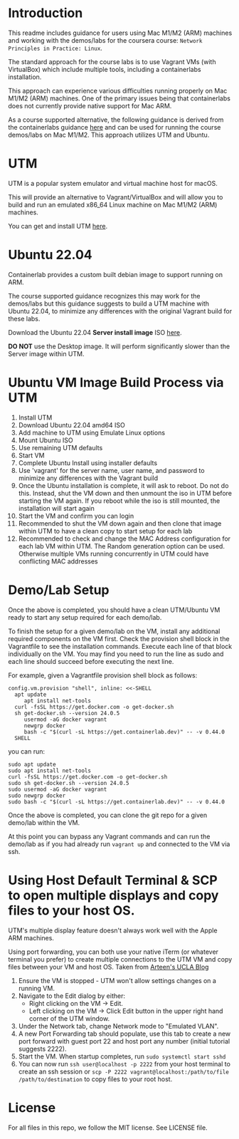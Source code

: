# Introduction

This readme includes guidance for users using Mac M1/M2 (ARM) machines and working with the demos/labs for the coursera course: `Network Principles in Practice: Linux`.

The standard approach for the course labs is to use Vagrant VMs (with VirtualBox) which include multiple tools, including a containerlabs installation.

This approach can experience various difficulties running properly on Mac M1/M2 (ARM) machines.  One of the primary issues being that containerlabs does not currently provide native support for Mac ARM.

As a course supported alternative, the following guidance is derived from the containerlabs guidance [here](https://containerlab.dev/install/#arm) and can be used for running the course demos/labs on Mac M1/M2.  This approach utilizes UTM and Ubuntu.

# UTM

UTM is a popular system emulator and virtual machine host for macOS.

This will provide an alternative to Vagrant/VirtualBox and will allow you to build and run an emulated x86_64 Linux machine on Mac M1/M2 (ARM) machines.

You can get and install UTM [here](https://mac.getutm.app/).

# Ubuntu 22.04

Containerlab provides a custom built debian image to support running on ARM.

The course supported guidance recognizes this may work for the demos/labs but this guidance suggests to build a UTM machine with Ubuntu 22.04, to minimize any differences with the original Vagrant build for these labs.

Download the Ubuntu 22.04 **Server install image** ISO [here](https://www.releases.ubuntu.com/22.04/).

**DO NOT** use the Desktop image.  It will perform significantly slower than the Server image within UTM.

# Ubuntu VM Image Build Process via UTM

1. Install UTM
2. Download Ubuntu 22.04 amd64 ISO
3. Add machine to UTM using Emulate Linux options
4. Mount Ubuntu ISO
5. Use remaining UTM defaults
6. Start VM
7. Complete Ubuntu Install using installer defaults
8. Use 'vagrant' for the server name, user name, and password to minimize any differences with the Vagrant build
9. Once the Ubuntu installation is complete, it will ask to reboot.  Do not do this.  Instead, shut the VM down and then unmount the iso in UTM before starting the VM again. If you reboot while the iso is still mounted, the installation will start again
10. Start the VM and confirm you can login
11. Recommended to shut the VM down again and then clone that image within UTM to have a clean copy to start setup for each lab
12. Recommended to check and change the MAC Address configuration for each lab VM within UTM.  The Random generation option can be used.  Otherwise multiple VMs running concurrently in UTM could have conflicting MAC addresses

# Demo/Lab Setup
Once the above is completed, you should have a clean UTM/Ubuntu VM ready to start any setup required for each demo/lab.

To finish the setup for a given demo/lab on the VM, install any additional required components on the VM first.  Check the provision shell block in the Vagrantfile to see the installation commands.  Execute each line of that block individually on the VM.  You may find you need to run the line as sudo and each line should succeed before executing the next line.

For example, given a Vagrantfile provision shell block as follows:
```
config.vm.provision "shell", inline: <<-SHELL
  apt update
	 apt install net-tools
  curl -fsSL https://get.docker.com -o get-docker.sh
  sh get-docker.sh --version 24.0.5
	 usermod -aG docker vagrant 
	 newgrp docker
	 bash -c "$(curl -sL https://get.containerlab.dev)" -- -v 0.44.0
  SHELL
```
you can run:
```
sudo apt update
sudo apt install net-tools
curl -fsSL https://get.docker.com -o get-docker.sh
sudo sh get-docker.sh --version 24.0.5
sudo usermod -aG docker vagrant 
sudo newgrp docker
sudo bash -c "$(curl -sL https://get.containerlab.dev)" -- -v 0.44.0
```

Once the above is completed, you can clone the git repo for a given demo/lab within the VM.

At this point you can bypass any Vagrant commands and can run the demo/lab as if you had already run `vagrant up` and connected to the VM via ssh.

# Using Host Default Terminal & SCP to open multiple displays and copy files to your host OS.
UTM's multiple display feature doesn't always work well with the Apple ARM machines.

Using port forwarding, you can both use your native iTerm (or whatever terminal you prefer) to create multiple connections to the UTM VM and copy files between your VM and host OS.
Taken from [Arteen's UCLA Blog](https://arteen.linux.ucla.edu/ssh-into-utm-vm.html)

1. Ensure the VM is stopped - UTM won't allow settings changes on a running VM.
2. Navigate to the Edit dialog by either:
   - Right clicking on the VM -> Edit.
   - Left clicking on the VM -> Click Edit button in the upper right hand corner of the UTM window.
3. Under the Network tab, change Network mode to "Emulated VLAN".
4. A new Port Forwarding tab should populate, use this tab to create a new port forward with guest port 22 and host port any number (initial tutorial suggests 2222).
5. Start the VM. When startup completes, run `sudo systemctl start sshd`
6. You can now run `ssh user@localhost -p 2222` from your host terminal to create an ssh session or `scp -P 2222 vagrant@localhost:/path/to/file /path/to/destination` to copy files to your root host.


# License

For all files in this repo, we follow the MIT license.  See LICENSE file.
